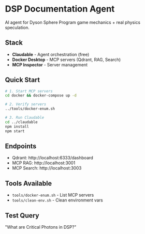 # DSP Documentation Agent

AI agent for Dyson Sphere Program game mechanics + real physics speculation.

## Stack

- **Claudable** - Agent orchestration (free)
- **Docker Desktop** - MCP servers (Qdrant, RAG, Search)
- **MCP Inspector** - Server management

## Quick Start

```bash
# 1. Start MCP servers
cd docker && docker-compose up -d

# 2. Verify servers
../tools/docker-enum.sh

# 3. Run Claudable
cd ../claudable
npm install
npm start
```

## Endpoints

- Qdrant: http://localhost:6333/dashboard
- MCP RAG: http://localhost:3001
- MCP Search: http://localhost:3003

## Tools Available

- `tools/docker-enum.sh` - List MCP servers
- `tools/clean-env.sh` - Clean environment vars

## Test Query

"What are Critical Photons in DSP?"
